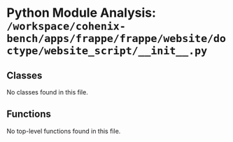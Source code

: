 # Python Module Analysis: `/workspace/cohenix-bench/apps/frappe/frappe/website/doctype/website_script/__init__.py`

## Classes

No classes found in this file.


## Functions

No top-level functions found in this file.
